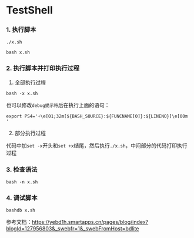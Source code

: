 # TestShell

### 1. 执行脚本

`./x.sh`

`bash x.sh`

### 2. 执行脚本并打印执行过程

1. 全部执行过程

`bash -x x.sh`

也可以修改`debug提示符`后在执行上面的语句：

`export PS4='+\e[01;32m[${BASH_SOURCE}:${FUNCNAME[0]}:${LINENO}]\e[00m '`

2. 部分执行过程

代码中加`set -x`开头和`set +x`结尾，然后执行`./x.sh`，中间部分的代码打印执行过程

### 3. 检查语法

`bash -n x.sh`

### 4. 调试脚本

`bashdb x.sh`

参考文档：https://yebd1h.smartapps.cn/pages/blog/index?blogId=127956803&_swebfr=1&_swebFromHost=bdlite